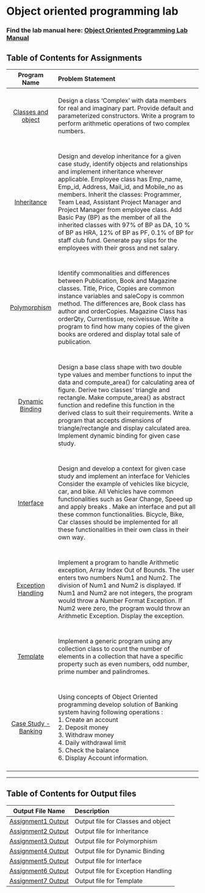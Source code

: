 # Object oriented programming lab

### Find the lab manual here: [Object Oriented Programming Lab Manual](OOPL.pdf)

## Table of Contents for Assignments

|           Program Name            | Problem Statement                                                                                                                                                                                                                                                                                                                                                                                                                                                                                                                                                                    |
| :-------------------------------: | :----------------------------------------------------------------------------------------------------------------------------------------------------------------------------------------------------------------------------------------------------------------------------------------------------------------------------------------------------------------------------------------------------------------------------------------------------------------------------------------------------------------------------------------------------------------------------------- |
| [Classes and object](Assignment1) | <br> Design a class ‘Complex’ with data members for real and imaginary part. Provide default and parameterized constructors. Write a program to perform arithmetic operations of two complex numbers. <br><br>                                                                                                                                                                                                                                                                                                                                                                       |
|    [Inheritance](Assignment2)     | <br> Design and develop inheritance for a given case study, identify objects and relationships and implement inheritance wherever applicable. Employee class has Emp_name, Emp_id, Address, Mail_id, and Mobile_no as members. Inherit the classes: Programmer, Team Lead, Assistant Project Manager and Project Manager from employee class. Add Basic Pay (BP) as the member of all the inherited classes with 97% of BP as DA, 10 % of BP as HRA, 12% of BP as PF, 0.1% of BP for staff club fund. Generate pay slips for the employees with their gross and net salary. <br><br> |
|    [Polymorphism](Assignment3)    | <br>Identify commonalities and differences between Publication, Book and Magazine classes. Title, Price, Copies are common instance variables and saleCopy is common method. The differences are, Book class has author and orderCopies. Magazine Class has orderQty, Currentissue, reciveissue. Write a program to find how many copies of the given books are ordered and display total sale of publication. <br><br>                                                                                                                                                              |
|  [Dynamic Binding](Assignment4)   | <br> Design a base class shape with two double type values and member functions to input the data and compute_area() for calculating area of figure. Derive two classes’ triangle and rectangle. Make compute_area() as abstract function and redefine this function in the derived class to suit their requirements. Write a program that accepts dimensions of triangle/rectangle and display calculated area. Implement dynamic binding for given case study. <br><br>                                                                                                            |
|     [Interface](Assignment5)      | <br>Design and develop a context for given case study and implement an interface for Vehicles Consider the example of vehicles like bicycle, car, and bike. All Vehicles have common functionalities such as Gear Change, Speed up and apply breaks . Make an interface and put all these common functionalities. Bicycle, Bike, Car classes should be implemented for all these functionalities in their own class in their own way. <br><br>                                                                                                                                       |
| [Exception Handling](Assignment6) | <br> Implement a program to handle Arithmetic exception, Array Index Out of Bounds. The user enters two numbers Num1 and Num2. The division of Num1 and Num2 is displayed. If Num1 and Num2 are not integers, the program would throw a Number Format Exception. If Num2 were zero, the program would throw an Arithmetic Exception. Display the exception. <br><br>                                                                                                                                                                                                                 |
|      [Template](Assignment7)      | <br>Implement a generic program using any collection class to count the number of elements in a collection that have a specific property such as even numbers, odd number, prime number and palindromes.<br><br>                                                                                                                                                                                                                                                                                                                                                                     |
|  [Case Study - Banking](Banking)  | <br>Using concepts of Object Oriented programming develop solution of Banking system having following operations : <br> 1. Create an account <br> 2. Deposit money <br> 3. Withdraw money <br> 4. Daily withdrawal limit <br> 5. Check the balance <br> 6. Display Account information. <br><br>                                                                                                                                                                                                                                                                                     |

<hr>

## Table of Contents for Output files

|               Output File Name               | Description                        |
| :------------------------------------------: | :--------------------------------- |
| [Assignment1 Output](Assignment1/output.txt) | Output file for Classes and object |
| [Assignment2 Output](Assignment2/output.txt) | Output file for Inheritance        |
| [Assignment3 Output](Assignment3/output.txt) | Output file for Polymorphism       |
| [Assignment4 Output](Assignment4/output.txt) | Output file for Dynamic Binding    |
| [Assignment5 Output](Assignment5/output.txt) | Output file for Interface          |
| [Assignment6 Output](Assignment6/output.txt) | Output file for Exception Handling |
| [Assignment7 Output](Assignment7/output.txt) | Output file for Template           |
